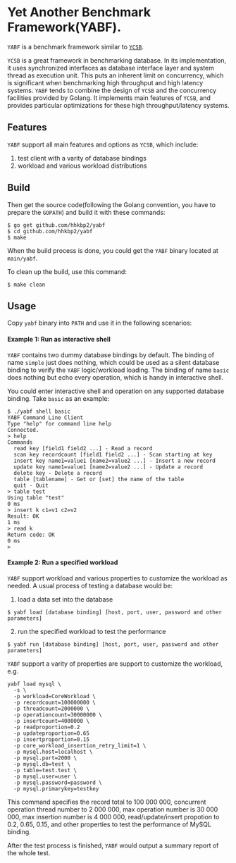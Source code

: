 # Yet Another Benchmark Framework(YABF).

`YABF` is a benchmark framework similar to [`YCSB`][ycsb-github].

`YCSB` is a great framework in benchmarking database. In its implementation, it uses synchronized interfaces as database interface layer and system thread as execution unit. This puts an inherent limit on concurrency, which is significant when benchmarking high throughput and high latency systems. `YABF` tends to combine the design of `YCSB` and the concurrency facilities provided by Golang. It implements main features of `YCSB`, and provides particular optimizations for these high throughput/latency systems.

## Features

`YABF` support all main features and options as `YCSB`, which include:

1. test client with a varity of database bindings
1. workload and various workload distributions

## Build

Then get the source code(following the Golang convention, you have to prepare the `GOPATH`) and build it with these commands:

```shell
$ go get github.com/hhkbp2/yabf
$ cd github.com/hhkbp2/yabf
$ make
```

When the build process is done, you could get the `YABF` binary located at `main/yabf`. 

To clean up the build, use this command:

```shell
$ make clean
```

## Usage

Copy `yabf` binary into `PATH` and use it in the following scenarios:

#### Example 1: Run as interactive shell

`YABF` contains two dummy database bindings by default. The binding of name `simple` just does nothing, which could be used as a silent database binding to verify the `YABF` logic/workload loading. The binding of name `basic` does nothing but echo every operation, which is handy in interactive shell.

You could enter interactive shell and operation on any supported database binding. Take `basic` as an example:

```shell
$ ./yabf shell basic
YABF Command Line Client
Type "help" for command line help
Connected.
> help
Commands
  read key [field1 field2 ...] - Read a record
  scan key recordcount [field1 field2 ...] - Scan starting at key
  insert key name1=value1 [name2=value2 ...] - Insert a new record
  update key name1=value1 [name2=value2 ...] - Update a record
  delete key - Delete a record
  table [tablename] - Get or [set] the name of the table
  quit - Quit
> table test
Using table "test"
0 ms
> insert k c1=v1 c2=v2
Result: OK
1 ms
> read k
Return code: OK
0 ms
> 
```

#### Example 2: Run a specified workload

`YABF` support workload and various properties to customize the workload as needed. A usual process of testing a database would be:

1. load a data set into the database
```shell
$ yabf load [database binding] [host, port, user, password and other parameters]
```

2. run the specified workload to test the performance

```shell
$ yabf run [database binding] [host, port, user, password and other parameters]
```

`YABF` support a varity of properties are support to customize the workload, e.g.

```shell
yabf load mysql \
  -s \
  -p workload=CoreWorkload \
  -p recordcount=100000000 \
  -p threadcount=2000000 \
  -p operationcount=30000000 \
  -p insertcount=4000000 \
  -p readproportion=0.2
  -p updateproportion=0.65
  -p insertproportion=0.15
  -p core_workload_insertion_retry_limit=1 \
  -p mysql.host=localhost \
  -p mysql.port=2000 \
  -p mysql.db=test \
  -p table=test.test \
  -p mysql.user=user \
  -p mysql.password=password \
  -p mysql.primarykey=testkey
```

This command specifies the record total to 100 000 000, concurrent operation thread number to 2 000 000, max operation number is 30 000 000, max insertion number is 4 000 000, read/update/insert propotion to 0.2, 0.65, 0.15, and other properties to test the performance of MySQL binding.

After the test process is finished, `YABF` would output a summary report of the whole test.

[ycsb-github]: https://github.com/brianfrankcooper/YCSB


